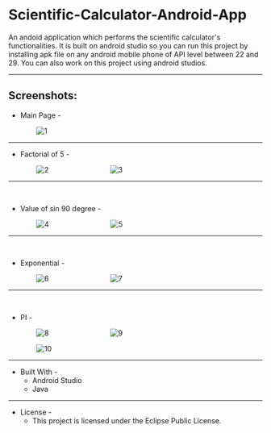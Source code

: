 # Scientific-Calculator-Android-App

An andoid application which performs the scientific calculator's functionalities. It is built on android studio so you can run this project by installing apk file on any android mobile phone of API level between 22 and 29. You can also work on this project using android studios.
- - - -

## Screenshots:

* Main Page - 

&nbsp;&nbsp;&nbsp;&nbsp;&nbsp;&nbsp;&nbsp;&nbsp;&nbsp;&nbsp;&nbsp;&nbsp;&nbsp;    ![1](https://user-images.githubusercontent.com/37416018/67119647-61be4e00-f209-11e9-81c6-c7ca0cbc0eab.PNG)
- - - -


* Factorial of 5 - 

&nbsp;&nbsp;&nbsp;&nbsp;&nbsp;&nbsp;&nbsp;&nbsp;&nbsp;&nbsp;&nbsp;&nbsp;&nbsp;    ![2](https://user-images.githubusercontent.com/37416018/67120072-591a4780-f20a-11e9-88f8-b0655f38273b.PNG)&nbsp;&nbsp;&nbsp;&nbsp;&nbsp;&nbsp;&nbsp;&nbsp;&nbsp;&nbsp;&nbsp;&nbsp;&nbsp;&nbsp;&nbsp;&nbsp;&nbsp;&nbsp;&nbsp;&nbsp; &nbsp;&nbsp;&nbsp;&nbsp;&nbsp;&nbsp;&nbsp;&nbsp;&nbsp;    ![3](https://user-images.githubusercontent.com/37416018/67120091-61728280-f20a-11e9-957a-499d8f944824.PNG)
- - - -
<br>

* Value of sin 90 degree - 

&nbsp;&nbsp;&nbsp;&nbsp;&nbsp;&nbsp;&nbsp;&nbsp;&nbsp;&nbsp;&nbsp;&nbsp;&nbsp;    ![4](https://user-images.githubusercontent.com/37416018/67120552-5704b880-f20b-11e9-992a-5e9c9086f7ec.PNG)&nbsp;&nbsp;&nbsp;&nbsp;&nbsp;&nbsp;&nbsp;&nbsp;&nbsp;&nbsp;&nbsp;&nbsp;&nbsp;&nbsp;&nbsp;&nbsp;&nbsp;&nbsp;&nbsp;&nbsp; &nbsp;&nbsp;&nbsp;&nbsp;&nbsp;&nbsp;&nbsp;&nbsp;&nbsp;    ![5](https://user-images.githubusercontent.com/37416018/67120557-59ffa900-f20b-11e9-96f7-4faf364e90cc.PNG)
- - - -
<br>

* Exponential - 

&nbsp;&nbsp;&nbsp;&nbsp;&nbsp;&nbsp;&nbsp;&nbsp;&nbsp;&nbsp;&nbsp;&nbsp;&nbsp;    ![6](https://user-images.githubusercontent.com/37416018/67120564-5e2bc680-f20b-11e9-92bb-7aacac657966.PNG)&nbsp;&nbsp;&nbsp;&nbsp;&nbsp;&nbsp;&nbsp;&nbsp;&nbsp;&nbsp;&nbsp;&nbsp;&nbsp;&nbsp;&nbsp;&nbsp;&nbsp;&nbsp;&nbsp;&nbsp; &nbsp;&nbsp;&nbsp;&nbsp;&nbsp;&nbsp;&nbsp;&nbsp;&nbsp;    ![7](https://user-images.githubusercontent.com/37416018/67120566-5f5cf380-f20b-11e9-882c-6cb283489451.PNG)
- - - -
<br>

* PI - 

&nbsp;&nbsp;&nbsp;&nbsp;&nbsp;&nbsp;&nbsp;&nbsp;&nbsp;&nbsp;&nbsp;&nbsp;&nbsp;    ![8](https://user-images.githubusercontent.com/37416018/67120569-61bf4d80-f20b-11e9-9701-aabd153ecfaa.PNG)&nbsp;&nbsp;&nbsp;&nbsp;&nbsp;&nbsp;&nbsp;&nbsp;&nbsp;&nbsp;&nbsp;&nbsp;&nbsp;&nbsp;&nbsp;&nbsp;&nbsp;&nbsp;&nbsp;&nbsp; &nbsp;&nbsp;&nbsp;&nbsp;&nbsp;&nbsp;&nbsp;&nbsp;&nbsp;    ![9](https://user-images.githubusercontent.com/37416018/67120582-66840180-f20b-11e9-8e02-088647a8b540.PNG)

&nbsp;&nbsp;&nbsp;&nbsp;&nbsp;&nbsp;&nbsp;&nbsp;&nbsp;&nbsp;&nbsp;&nbsp;&nbsp;    ![10](https://user-images.githubusercontent.com/37416018/67120589-68e65b80-f20b-11e9-8355-af9c3db1474f.PNG)
- - - -

* Built With - 
    * Android Studio
    * Java
- - - -

* License -
    * This project is licensed under the Eclipse Public License.
